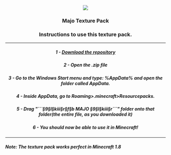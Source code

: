 <p align="center"><img src="https://igorkowalczyk.github.io/txt/%C2%A79%C2%A7l%C2%A7kiii%C2%A7r%C2%A7f%C2%A7b%20MAJO%20%C2%A79%C2%A7l%C2%A7kiii%C2%A7r/pack.png"></p>
<h3 align="center">Majo Texture Pack</h3>
<h3 align="center">Instructions to use this texture pack.</h3>
<hr>
<h5 align="center">1 - <a href="https://github.com/IgorKowalczyk/txt/archive/master.zip">Download the repository</a></h5><h5 align="center">2 - Open the .zip file</h5><h5 align="center"> 3 - Go to the Windows Start menu and type: %AppData% and open the folder called AppData.</h5><h5 align="center"> 4 - Inside AppData, go to Roaming>.minecraft>Resourcepacks.</h5><h5 align="center"> 5 - Drag "```§9§l§kiii§r§f§b MAJO §9§l§kiii§r```" folder onto that folder(the entire file, as you downloaded it)</h5><h5 align="center"> 6 - You should now be able to use it in Minecraft!</h5>
<hr>
<h5>Note: The texture pack works perfect in Minecraft 1.8</h5>
